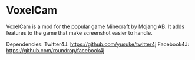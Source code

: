 VoxelCam
========

VoxelCam is a mod for the popular game Minecraft by Mojang AB. It adds features to the game that make screenshot easier to handle.

Dependencies:
Twitter4J: https://github.com/yusuke/twitter4j
Facebook4J: https://github.com/roundrop/facebook4j
